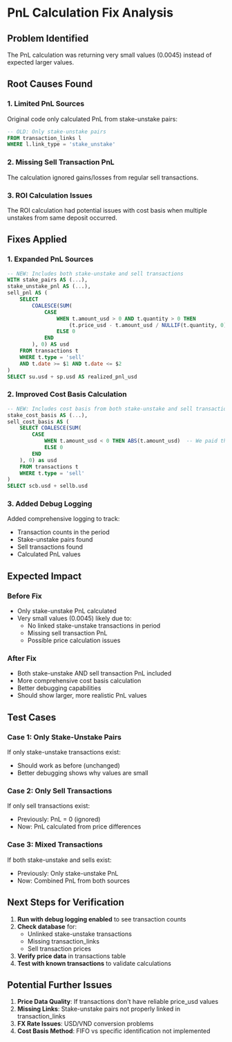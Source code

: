 # PnL Calculation Fix Analysis

## Problem Identified
The PnL calculation was returning very small values (0.0045) instead of expected larger values.

## Root Causes Found

### 1. Limited PnL Sources
Original code only calculated PnL from stake-unstake pairs:
```sql
-- OLD: Only stake-unstake pairs
FROM transaction_links l
WHERE l.link_type = 'stake_unstake'
```

### 2. Missing Sell Transaction PnL
The calculation ignored gains/losses from regular sell transactions.

### 3. ROI Calculation Issues
The ROI calculation had potential issues with cost basis when multiple unstakes from same deposit occurred.

## Fixes Applied

### 1. Expanded PnL Sources
```sql
-- NEW: Includes both stake-unstake and sell transactions
WITH stake_pairs AS (...),
stake_unstake_pnl AS (...),
sell_pnl AS (
    SELECT
        COALESCE(SUM(
            CASE
                WHEN t.amount_usd > 0 AND t.quantity > 0 THEN
                    (t.price_usd - t.amount_usd / NULLIF(t.quantity, 0)) * t.quantity
                ELSE 0
            END
        ), 0) AS usd
    FROM transactions t
    WHERE t.type = 'sell'
    AND t.date >= $1 AND t.date <= $2
)
SELECT su.usd + sp.usd AS realized_pnl_usd
```

### 2. Improved Cost Basis Calculation
```sql
-- NEW: Includes cost basis from both stake-unstake and sell transactions
stake_cost_basis AS (...),
sell_cost_basis AS (
    SELECT COALESCE(SUM(
        CASE
            WHEN t.amount_usd < 0 THEN ABS(t.amount_usd)  -- We paid this amount
            ELSE 0
        END
    ), 0) as usd
    FROM transactions t
    WHERE t.type = 'sell'
)
SELECT scb.usd + sellb.usd
```

### 3. Added Debug Logging
Added comprehensive logging to track:
- Transaction counts in the period
- Stake-unstake pairs found
- Sell transactions found
- Calculated PnL values

## Expected Impact

### Before Fix
- Only stake-unstake PnL calculated
- Very small values (0.0045) likely due to:
  - No linked stake-unstake transactions in period
  - Missing sell transaction PnL
  - Possible price calculation issues

### After Fix
- Both stake-unstake AND sell transaction PnL included
- More comprehensive cost basis calculation
- Better debugging capabilities
- Should show larger, more realistic PnL values

## Test Cases

### Case 1: Only Stake-Unstake Pairs
If only stake-unstake transactions exist:
- Should work as before (unchanged)
- Better debugging shows why values are small

### Case 2: Only Sell Transactions
If only sell transactions exist:
- Previously: PnL = 0 (ignored)
- Now: PnL calculated from price differences

### Case 3: Mixed Transactions
If both stake-unstake and sells exist:
- Previously: Only stake-unstake PnL
- Now: Combined PnL from both sources

## Next Steps for Verification

1. **Run with debug logging enabled** to see transaction counts
2. **Check database** for:
   - Unlinked stake-unstake transactions
   - Missing transaction_links
   - Sell transaction prices
3. **Verify price data** in transactions table
4. **Test with known transactions** to validate calculations

## Potential Further Issues

1. **Price Data Quality**: If transactions don't have reliable price_usd values
2. **Missing Links**: Stake-unstake pairs not properly linked in transaction_links
3. **FX Rate Issues**: USD/VND conversion problems
4. **Cost Basis Method**: FIFO vs specific identification not implemented